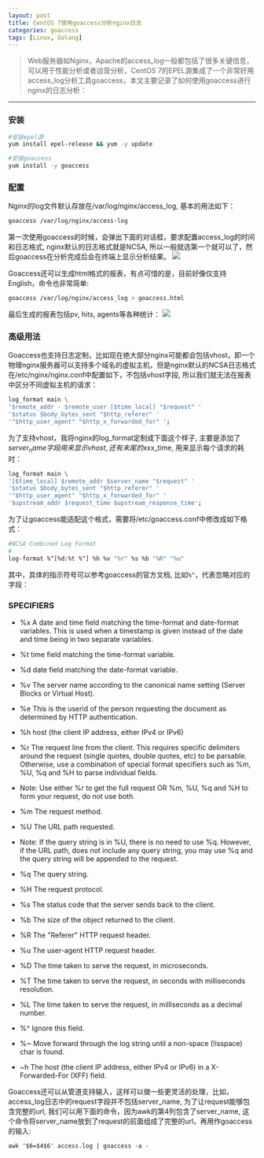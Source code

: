```yaml
---
layout: post
title: CentOS 7使用goaccess分析nginx日志
categories: goaccess
tags: [Linux, Golang]
---
```

> Web服务器如Nginx，Apache的access_log一般都包括了很多关键信息，可以用于性能分析或者运营分析，CentOS 7的EPEL源集成了一个非常好用access_log分析工具goaccess，本文主要记录了如何使用goaccess进行nginx的日志分析：

------

### 安装
```sh
#安装epel源
yum install epel-release && yum -y update

#安装goaccess
yum install -y goaccess
```

### 配置
Nginx的log文件默认存放在/var/log/nginx/access_log, 基本的用法如下：
```sh
goaccess /var/log/nginx/access-log
```
第一次使用goaccess的时候，会弹出下面的对话框，要求配置access_log的时间和日志格式, nginx默认的日志格式就是NCSA, 所以一般就选第一个就可以了，然后goaccess在分析完成后会在终端上显示分析结果。
![](http://ygjs-static-hz.oss-cn-beijing.aliyuncs.com/images/2018-1-16/2.jpg)

Goaccess还可以生成html格式的报表，有点可惜的是，目前好像仅支持English，命令也非常简单:
```sh
goaccess /var/log/nginx/access_log > goaccess.html
```
最后生成的报表包括pv, hits, agents等各种统计：
![](http://ygjs-static-hz.oss-cn-beijing.aliyuncs.com/images/2018-1-16/3.jpg)

### 高级用法
Goaccess也支持日志定制，比如现在绝大部分nginx可能都会包括vhost，即一个物理nginx服务器可以支持多个域名的虚拟主机，但是nginx默认的NCSA日志格式在/etc/nginx/nginx.conf中配置如下，不包括vhost字段, 所以我们就无法在报表中区分不同虚拟主机的请求：
```sh
log_format main \
'$remote_addr - $remote_user [$time_local] "$request" '
'$status $body_bytes_sent "$http_referer" '
'"$http_user_agent" "$http_x_forwarded_for" ';
```
为了支持vhost，我将nginx的log_format定制成下面这个样子, 主要是添加了$server_name字段用来显示vhost, 还有末尾的$xxx_time, 用来显示每个请求的耗时：
```sh
log_format main \
'[$time_local] $remote_addr $server_name "$request" '
'$status $body_bytes_sent "$http_referer" '
'"$http_user_agent" "$http_x_forwarded_for" '
'$upstream_addr $request_time $upstream_response_time';
```
为了让goaccess能适配这个格式，需要将/etc/goaccess.conf中修改成如下格式：
```sh
#NCSA Combined Log Format
#
log-format %^[%d:%t %^] %h %v "%r" %s %b "%R" "%u"
```
其中，具体的指示符号可以参考goaccess的官方文档, 比如`%^`，代表忽略对应的字段：
### SPECIFIERS
- %x A date and time field matching the time-format and date-format variables. This is used when a timestamp is given instead of the date and time being in two separate variables.

- %t time field matching the time-format variable.

- %d date field matching the date-format variable.

- %v The server name according to the canonical name setting (Server Blocks or Virtual Host).

- %e This is the userid of the person requesting the document as determined by HTTP authentication.

- %h host (the client IP address, either IPv4 or IPv6)

- %r The request line from the client. This requires specific delimiters around the request (single quotes, double quotes, etc) to be parsable. Otherwise, use a combination of special format specifiers such as %m, %U, %q and %H to parse individual fields.

- Note: Use either %r to get the full request OR %m, %U, %q and %H to form your request, do not use both.

- %m The request method.

- %U The URL path requested.

- Note: If the query string is in %U, there is no need to use %q. However, if the URL path, does not include any query string, you may use %q and the query string will be appended to the request.

- %q The query string.

- %H The request protocol.

- %s The status code that the server sends back to the client.

- %b The size of the object returned to the client.

- %R The "Referer" HTTP request header.

- %u The user-agent HTTP request header.

- %D The time taken to serve the request, in microseconds.

- %T The time taken to serve the request, in seconds with milliseconds resolution.

- %L The time taken to serve the request, in milliseconds as a decimal number.

- %^ Ignore this field.

- %~ Move forward through the log string until a non-space (!isspace) char is found.

- ~h The host (the client IP address, either IPv4 or IPv6) in a X-Forwarded-For (XFF) field.

Goaccess还可以从管道支持输入，这样可以做一些更灵活的处理，比如，access_log日志中的request字段并不包括server_name, 为了让request能够包含完整的url, 我们可以用下面的命令，因为awk的第4列包含了server_name, 这个命令将server_name放到了request的前面组成了完整的url，再用作goaccess的输入:
```
awk '$6=$4$6' access.log | goaccess -a -
```
